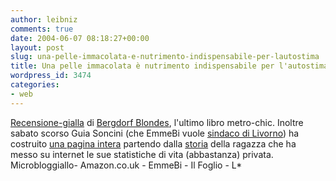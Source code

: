 ```yaml
---
author: leibniz
comments: true
date: 2004-06-07 08:18:27+00:00
layout: post
slug: una-pelle-immacolata-e-nutrimento-indispensabile-per-lautostima
title: Una pelle immacolata è nutrimento indispensabile per l'autostima
wordpress_id: 3474
categories:
- web
---
```


[Recensione-gialla](http://www.iftf.it/yellowblog/archivio.asp?month=2004/06#1089) di [Bergdorf Blondes](http://www.amazon.co.uk/exec/obidos/ASIN/0670914320/qid=1086591703/sr=2-1/ref=sr_2_11_1/026-0859999-0263642), l'ultimo libro metro-chic. Inoltre sabato scorso Guia Soncini (che EmmeBi vuole [sindaco di Livorno](http://www.emmebi.blogspot.com/2004_06_01_emmebi_archive.html#108644240486420774)) ha costruito [una pagina intera](http://www.ilfoglio.it/pdf/05062004_05.pdf) partendo dalla [storia](http://blogs.it/0100694/2004/06/02.html#a529) della ragazza che ha messo su internet le sue statistiche di vita (abbastanza) privata.
Microbloggiallo- Amazon.co.uk - EmmeBi - Il Foglio - L*
